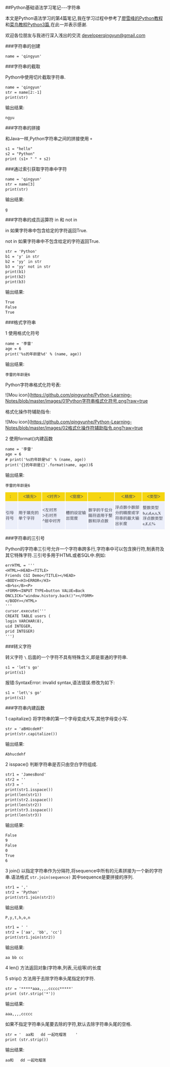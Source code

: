 ##Python基础语法学习笔记---字符串

本文是Python语法学习的第4篇笔记,我在学习过程中参考了[廖雪峰的Python教程](https://www.liaoxuefeng.com/wiki/0014316089557264a6b348958f449949df42a6d3a2e542c000)和[菜鸟教程Python3篇](https://www.runoob.com/python3/python3-tutorial.html),在此一并表示感谢.

欢迎各位朋友与我进行深入浅出的交流 <developerqingyun@gmail.com>

###字符串的创建

```
name = 'qingyun'

```
###字符串的截取

Python中使用切片截取字符串.

```
name = 'qingyun'
str = name[2:-1]
print(str)

```
输出结果:

```
ngyu

```
###字符串的拼接

和Java一样,Python字符串之间的拼接使用 `+`

```
s1 = "hello"
s2 = "Python"
print (s1+ " " + s2)   

```

###通过索引获取字符串中字符

```
name = 'qingyun'
str = name[3]
print(str)

```
输出结果:

```
g

```

###字符串的成员运算符 in 和 not in

in 如果字符串中包含给定的字符返回True.

not in 如果字符串中不包含给定的字符返回True.

```
str = 'Python'
b1 = 'y' in str
b2 = 'yy' in str
b3 = 'yy' not in str
print(b1)
print(b2)
print(b3)

```
输出结果:

```
True
False
True

```

###格式字符串

1 使用格式化符号

```
name = '李雷'
age = 6
print('%s的年龄是%d' % (name, age))

```
输出结果:

```
李雷的年龄是6

```
Python字符串格式化符号表:

![Mou icon](https://github.com/qingyunhe/Python-Learning-Notes/blob/master/images/01Python字符串格式化符号.png?raw=true

格式化操作符辅助指令:

![Mou icon](https://github.com/qingyunhe/Python-Learning-Notes/blob/master/images/02格式化操作符辅助指令.png?raw=true

2 使用format()内建函数

```
name = '李雷'
age = 6
# print('%s的年龄是%d' % (name, age))
print('{}的年龄是{}'.format(name, age))ß

```

输出结果:

```
李雷的年龄是6

```

![Mou icon](https://github.com/qingyunhe/Python-Learning-Notes/blob/master/images/format函数中文对齐.png?raw=true)




###字符串的三引号

Python的字符串三引号允许一个字符串跨多行,字符串中可以包含换行符,制表符及其它特殊字符.三引号多用于HTML或者SQL中.例如:

```
errHTML = '''
<HTML><HEAD><TITLE>
Friends CGI Demo</TITLE></HEAD>
<BODY><H3>ERROR</H3>
<B>%s</B><P>
<FORM><INPUT TYPE=button VALUE=Back
ONCLICK="window.history.back()"></FORM>
</BODY></HTML>
'''
cursor.execute('''
CREATE TABLE users (  
login VARCHAR(8), 
uid INTEGER,
prid INTEGER)
''')

```
###转义字符

转义字符 `\` 后面的一个字符不具有特殊含义,即是普通的字符串.

```
s1 = 'let's go'
print(s1)

```
报错:SyntaxError: invalid syntax,语法错误.修改为如下:

```
s1 = 'let\'s go'
print(s1)

```
###字符串内建函数

1 capitalize() 将字符串的第一个字母变成大写,其他字母变小写.

```
str = 'aBHUcdeHf'
print(str.capitalize())

```
输出结果:

```
Abhucdehf

```
2 isspace() 判断字符串是否只由空白字符组成.

```
str1 = 'JamesBond'
str2 = ''
str3 = '      '
print(str1.isspace())
print(len(str1))
print(str2.isspace())
print(len(str2))
print(str3.isspace())
print(len(str3))

```
输出结果:

```
False
9
False
0
True
6

```

3 join() 以指定字符串作为分隔符,将sequence中所有的元素拼接为一个新的字符串.语法格式 `str.join(sequence)` 其中sequence是要拼接的序列.

```
str1 = ','
str2 = 'Python'
print(str1.join(str2))

```
输出结果:

```
P,y,t,h,o,n

```

```
str1 = ' '
str2 = ['aa', 'bb', 'cc']
print(str1.join(str2))

```
输出结果:

```
aa bb cc

```
4 len() 方法返回对象(字符串,列表,元组等)的长度

5 strip() 方法用于去除字符串头尾指定的字符.

```
str = '*****aaa,,,,ccccc*****'
print (str.strip('*'))

```
输出结果:

```
aaa,,,,ccccc

```
如果不指定字符串头尾要去除的字符,默认去除字符串头尾的空格.

```
str = '  aa和   dd 一起吃榴莲    '
print (str.strip())

```
输出结果:

```
aa和   dd 一起吃榴莲

```



















